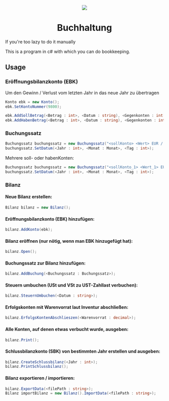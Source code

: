 <p align="center">
  <img src="https://i.discord.fr/PSS.png">
</p>

<h1 align="center">Buchhaltung</h1>
If you're too lazy to do it manually

This is a program in c# with which you can do bookkeeping.

## Usage

### Eröffnungsbilanzkonto (EBK)
Um den Gewinn / Verlust vom letzten Jahr in das neue Jahr zu übertragen
```csharp
Konto ebk = new Konto();
ebk.SetKontoNummer(9800);

ebk.AddSollBetrag(<Betrag : int>, <Datum : string), <Gegenkonten : int[]>);
ebk.AddHabenBetrag(<Betrag : int>, <Datum : string), <Gegenkonten : int[]>);
```

### Buchungssatz
```csharp
Buchungssatz buchungssatz = new Buchungssatz("<sollKonto> <Wert> EUR / <habenKonto> <Wert> EUR");
buchungssatz.SetDatum(<Jahr : int>, <Monat : Monat>, <Tag : int>);
```
Mehrere soll- oder habenKonten:
```csharp
Buchungssatz buchungssatz = new Buchungssatz("<sollKonto_1> <Wert_1> EUR <sollKonto_2> <Wert_2> EUR / <habenKonto_1> <Wert_1> EUR <habenKonto_2> <Wert_2> EUR");
buchungssatz.SetDatum(<Jahr : int>, <Monat : Monat>, <Tag : int>);
```

### Bilanz
#### Neue Bilanz erstellen:
```csharp
Bilanz bilanz = new Bilanz();
```

#### Eröffnungsbilanzkonto (EBK) hinzufügen:
```csharp
bilanz.AddKonto(ebk);
```

#### Bilanz eröffnen (nur nötig, wenn man EBK hinzugefügt hat):
```csharp
bilanz.Open();
```

#### Buchungssatz zur Bilanz hinzufügen:
```csharp
bilanz.AddBuchung(<Buchungssatz : Buchungssatz>);
```

#### Steuern umbuchen (USt und VSt zu UST-Zahllast verbuchen):
```csharp
bilanz.SteuernUmbuchen(<Datum : string>);
```

#### Erfolgskonten mit Warenvorrat laut Inventur abschließen:
```csharp
bilanz.ErfolgsKontenAbschlieszen(<Warenvorrat : decimal>);
```

#### Alle Konten, auf denen etwas verbucht wurde, ausgeben:
```csharp
bilanz.Print();
```

#### Schlussbilanzkonto (SBK) von bestimmten Jahr erstellen und ausgeben:
```csharp
bilanz.CreateSchlussbilanz(<Jahr : int>);
bilanz.PrintSchlussbilanz();
```

#### Bilanz exportieren / importieren:
```csharp
bilanz.ExportData(<filePath : string>);
Bilanz importBilanz = new Bilanz().ImportData(<filePath : string>);
```
